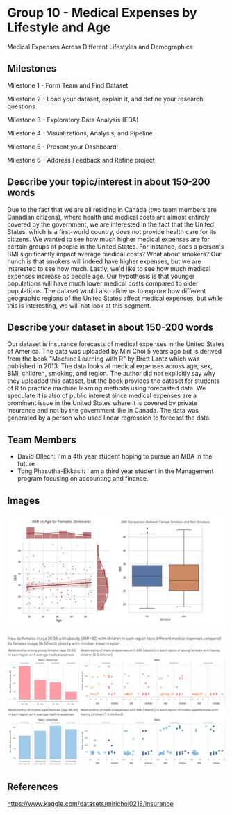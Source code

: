 # Group 10 - Medical Expenses by Lifestyle and Age

Medical Expenses Across Different Lifestyles and Demographics 

## Milestones

Milestone 1 - Form Team and Find Dataset

Milestone 2 - Load your dataset, explain it, and define your research questions

Milestone 3 - Exploratory Data Analysis (EDA)

Milestone 4 - Visualizations, Analysis, and Pipeline.

Milestone 5 - Present your Dashboard!

Milestone 6 - Address Feedback and Refine project

## Describe your topic/interest in about 150-200 words

Due to the fact that we are all residing in Canada (two team members are Canadian citizens), where health and medical costs are almost entirely covered by the government, we are interested in the fact that the United States, which is a first-world country, does not provide health care for its citizens.  We wanted to see how much higher medical expenses are for certain groups of people in the United States.  For instance, does a person's BMI significantly impact average medical costs?  What about smokers?  Our hunch is that smokers will indeed have higher expenses, but we are interested to see how much.  Lastly, we'd like to see how much medical expenses increase as people age.  Our hypothesis is that younger populations will have much lower medical costs compared to older populations.  The dataset would also allow us to explore how different geographic regions of the United States affect medical expenses, but while this is interesting, we will not look at this segment.

## Describe your dataset in about 150-200 words

Our dataset is insurance forecasts of medical expenses in the United States of America. The data was uploaded by Miri Choi 5 years ago but is derived from the book "Machine Learning with R" by Brett Lantz which was published in 2013. The data looks at medical expenses across age, sex, BMI, children, smoking, and region. The author did not explicitly say why they uploaded this dataset, but the book provides the dataset for students of R to practice machine learning methods using forecasted data.  We speculate it is also of public interest since medical expenses are a prominent issue in the United States where it is covered by private insurance and not by the government like in Canada.  The data was generated by a person who used linear regression to forecast the data. 

## Team Members

- David Ollech: I'm a 4th year student hoping to pursue an MBA in the future 
- Tong Phasutha-Ekkasit: I am a third year student in the Management program focusing on accounting and finance.

## Images


![](images/Bmi_Age_women.jpg)


![DB](images/TongDB.png)

## References

https://www.kaggle.com/datasets/mirichoi0218/insurance



